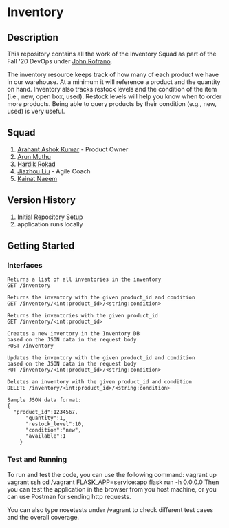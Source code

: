 # Inventory 

## Description
This repository contains all the work of the Inventory Squad as part of the Fall '20 DevOps under [John Rofrano](https://github.com/rofrano).

The inventory resource keeps track of how many of each product we have in our warehouse. At a minimum it will reference a product and the quantity on hand. Inventory also tracks restock levels and the condition of the item (i.e., new, open box, used). Restock levels will help you know when to order more products. Being able to query products by their condition (e.g., new, used) is very useful.

## Squad

1. [Arahant Ashok Kumar](https://github.com/arahant) - Product Owner
2. [Arun Muthu](https://github.com/arungithub9)
3. [Hardik Rokad](https://github.com/hardikr586) 
4. [Jiazhou Liu](https://github.com/602071349) - Agile Coach
5. [Kainat Naeem](https://github.com/kainattnaeem)

## Version History

1. Initial Repository Setup
2. application runs locally

## Getting Started

### Interfaces
    Returns a list of all inventories in the inventory
    GET /inventory

    Returns the inventory with the given product_id and condition
    GET /inventory/<int:product_id>/<string:condition>

    Returns the inventories with the given product_id
    GET /inventory/<int:product_id>

    Creates a new inventory in the Inventory DB
    based on the JSON data in the request body 
    POST /inventory

    Updates the inventory with the given product_id and condition
    based on the JSON data in the request body 
    PUT /inventory/<int:product_id>/<string:condition>

    Deletes an inventory with the given product_id and condition
    DELETE /inventory/<int:product_id>/<string:condition>

    Sample JSON data format:
	{
	  "product_id":1234567,
          "quantity":1,
          "restock_level":10,
          "condition":"new",
          "available":1
        }
### Test and Running
   To run and test the code, you can use the following command:
	vagrant up
        vagrant ssh
        cd /vagrant
        FLASK_APP=service:app flask run -h 0.0.0.0
   Then you can test the application in the browser from you host machine, or
   you can use Postman for sending http requests.

   You can also type nosetests under /vagrant to check different test cases and the overall coverage.
    
    

    

